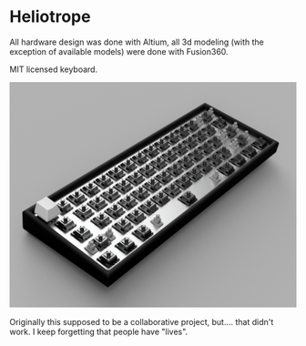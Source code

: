 
# Heliotrope

All hardware design was done with Altium, all 3d modeling (with the exception of available models) were done with Fusion360.


MIT licensed keyboard.

![Alt text](/Case/Front.png)

Originally this supposed to be a collaborative project, but.... that didn't work. I keep forgetting that people have "lives".
